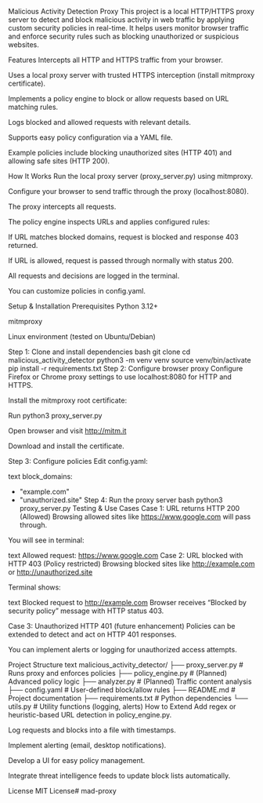 Malicious Activity Detection Proxy
This project is a local HTTP/HTTPS proxy server to detect and block malicious activity in web traffic by applying custom security policies in real-time. It helps users monitor browser traffic and enforce security rules such as blocking unauthorized or suspicious websites.

Features
Intercepts all HTTP and HTTPS traffic from your browser.

Uses a local proxy server with trusted HTTPS interception (install mitmproxy certificate).

Implements a policy engine to block or allow requests based on URL matching rules.

Logs blocked and allowed requests with relevant details.

Supports easy policy configuration via a YAML file.

Example policies include blocking unauthorized sites (HTTP 401) and allowing safe sites (HTTP 200).

How It Works
Run the local proxy server (proxy_server.py) using mitmproxy.

Configure your browser to send traffic through the proxy (localhost:8080).

The proxy intercepts all requests.

The policy engine inspects URLs and applies configured rules:

If URL matches blocked domains, request is blocked and response 403 returned.

If URL is allowed, request is passed through normally with status 200.

All requests and decisions are logged in the terminal.

You can customize policies in config.yaml.

Setup & Installation
Prerequisites
Python 3.12+

mitmproxy

Linux environment (tested on Ubuntu/Debian)

Step 1: Clone and install dependencies
bash
git clone <your-repo-url>
cd malicious_activity_detector
python3 -m venv venv
source venv/bin/activate
pip install -r requirements.txt
Step 2: Configure browser proxy
Configure Firefox or Chrome proxy settings to use localhost:8080 for HTTP and HTTPS.

Install the mitmproxy root certificate:

Run python3 proxy_server.py

Open browser and visit http://mitm.it

Download and install the certificate.

Step 3: Configure policies
Edit config.yaml:

text
block_domains:
  - "example.com"
  - "unauthorized.site"
Step 4: Run the proxy server
bash
python3 proxy_server.py
Testing & Use Cases
Case 1: URL returns HTTP 200 (Allowed)
Browsing allowed sites like https://www.google.com will pass through.

You will see in terminal:

text
Allowed request: https://www.google.com
Case 2: URL blocked with HTTP 403 (Policy restricted)
Browsing blocked sites like http://example.com or http://unauthorized.site

Terminal shows:

text
Blocked request to http://example.com
Browser receives “Blocked by security policy” message with HTTP status 403.

Case 3: Unauthorized HTTP 401 (future enhancement)
Policies can be extended to detect and act on HTTP 401 responses.

You can implement alerts or logging for unauthorized access attempts.

Project Structure
text
malicious_activity_detector/
├── proxy_server.py        # Runs proxy and enforces policies
├── policy_engine.py       # (Planned) Advanced policy logic
├── analyzer.py            # (Planned) Traffic content analysis
├── config.yaml            # User-defined block/allow rules
├── README.md              # Project documentation
├── requirements.txt       # Python dependencies
└── utils.py               # Utility functions (logging, alerts)
How to Extend
Add regex or heuristic-based URL detection in policy_engine.py.

Log requests and blocks into a file with timestamps.

Implement alerting (email, desktop notifications).

Develop a UI for easy policy management.

Integrate threat intelligence feeds to update block lists automatically.

License
MIT License# mad-proxy
